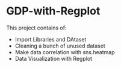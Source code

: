 # GDP-with-Regplot
This project contains of:
- Import Libraries and DAtaset
- Cleaning a bunch of unused dataset
- Make data correlation with sns.heatmap
- Data Visualization with Regplot
